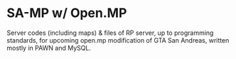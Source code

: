# SA-MP w/ Open.MP
Server codes (including maps) & files of RP server, up to programming standards, 
for upcoming open.mp modification of GTA San Andreas, written mostly in PAWN and MySQL.
